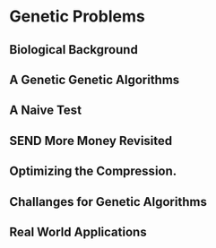 # Genetic Problems

## Biological Background

## A Genetic Genetic Algorithms

## A Naive Test


## SEND More Money Revisited

## Optimizing the Compression.


## Challanges for Genetic Algorithms

## Real World Applications




